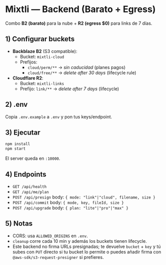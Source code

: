 # Mixtli — Backend (Barato + Egress)
Combo **B2 (barato)** para la nube + **R2 (egress $0)** para links de 7 días.

## 1) Configurar buckets
- **Backblaze B2** (S3 compatible):
  - Bucket: `mixtli-cloud`
  - Prefijos:
    - `cloud/perm/**` → *sin caducidad* (planes pagos)
    - `cloud/free/**` → *delete after 30 days* (lifecycle rule)
- **Cloudflare R2**:
  - Bucket: `mixtli-links`
  - Prefijo: `link/**` → *delete after 7 days* (lifecycle)

## 2) .env
Copia `.env.example` a `.env` y pon tus keys/endpoint.

## 3) Ejecutar
```bash
npm install
npm start
```
El server queda en `:10000`.

## 4) Endpoints
- `GET /api/health`
- `GET /api/me/plan`
- `POST /api/presign` body: `{ mode: "link"|"cloud", filename, size }`
- `POST /api/commit` body: `{ mode, key, fileId, size }`
- `POST /api/upgrade` body: `{ plan: "lite"|"pro"|"max" }`

## 5) Notas
- CORS: usa `ALLOWED_ORIGINS` en `.env`.
- `cleanup` corre cada 10 min y además los buckets tienen lifecycle.
- Este backend no firma URLs presignadas; te devuelve `bucket` + `key` y tú subes con `PUT` directo si tu bucket lo permite o puedes añadir firma con `@aws-sdk/s3-request-presigner` si prefieres.
